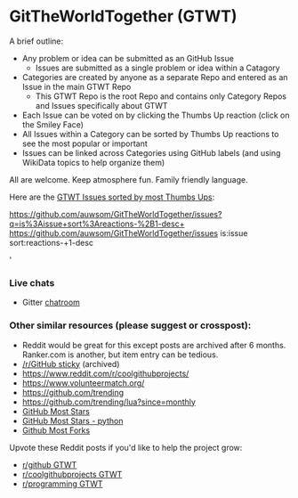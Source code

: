 # GitTheWorldTogether (GTWT)

A brief outline:
* Any problem or idea can be submitted as an GitHub Issue
   * Issues are submitted as a single problem or idea within a Catagory 
* Categories are created by anyone as a separate Repo and entered as an Issue in the main GTWT Repo
   * This GTWT Repo is the root Repo and contains only Category Repos and Issues specifically about GTWT
* Each Issue can be voted on by clicking the Thumbs Up reaction (click on the Smiley Face)
* All Issues within a Category can be sorted by Thumbs Up reactions to see the most popular or important
* Issues can be linked across Categories using GitHub labels (and using WikiData topics to help organize them)

All are welcome. Keep atmosphere fun. Family friendly language.

Here are the [GTWT Issues sorted by most Thumbs Ups](https://github.com/auwsom/GitTheWorldTogether/issues?q=is%3Aissue+sort%3Areactions-%2B1-desc+):

https://github.com/auwsom/GitTheWorldTogether/issues?q=is%3Aissue+sort%3Areactions-%2B1-desc+
https://github.com/auwsom/GitTheWorldTogether/issues is:issue sort:reactions-+1-desc 

'

### Live chats
* Gitter [chatroom](https://gitter.im/GitTheWorldTogether/community#)

### Other similar resources (please suggest or crosspost):
* Reddit would be great for this except posts are archived after 6 months. Ranker.com is another, but item entry can be tedious. 
* [/r/GitHub sticky](https://www.reddit.com/r/github/comments/28ja0z/have_or_know_of_a_project_on_github_looking_for/) (archived)
* https://www.reddit.com/r/coolgithubprojects/
* https://www.volunteermatch.org/
* https://github.com/trending
* https://github.com/trending/lua?since=monthly
* [GitHub Most Stars](https://github.com/search?q=stars%3A%3E0&s=stars&type=Repositories)
* [GitHub Most Stars - python](https://github.com/search?p=2&q=stars%3A%3E1+language%3Apython&&s=stars&type=Repositories)
* [Github Most Forks](https://github.com/search?o=desc&q=stars:%3E1&s=forks&type=Repositories)

Upvote these Reddit posts if you'd like to help the project grow:
* [r/github GTWT](https://www.reddit.com/r/github/comments/aubbsq/git_the_world_together/)
* [r/coolgithubprojects GTWT](https://www.reddit.com/r/coolgithubprojects/comments/auaq7q/git_the_world_together_a_place_to_get_involved/)
* [r/programming GTWT](https://www.reddit.com/r/programming/comments/aubgvf/git_the_world_together_a_place_to_get_involved/)

